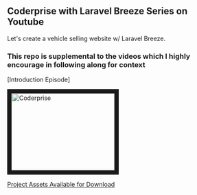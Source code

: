 ## Coderprise with Laravel Breeze Series on Youtube

Let's create a vehicle selling website w/ Laravel Breeze.

### This repo is supplemental to the videos which I highly encourage in following along for context

[Introduction Episode]

<a href="http://www.youtube.com/watch?feature=player_embedded&v=Cdj9vF_pA1w
" target="_blank"><img src="http://img.youtube.com/vi/Cdj9vF_pA1w/0.jpg" 
alt="Coderprise" width="240" height="180" border="10" /></a>

[Project Assets Available for Download](https://drive.google.com/file/d/1EAmJ2iAjQKHWxO50aXykQVBVN43u4g-n/view?usp=drive_link)

